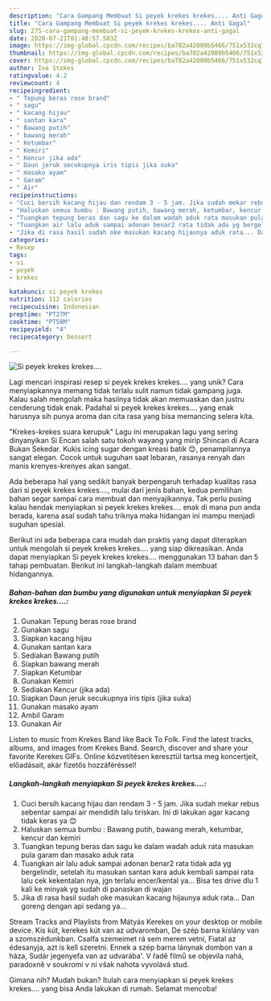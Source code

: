 ```yaml
---
description: "Cara Gampang Membuat Si peyek krekes krekes.... Anti Gagal"
title: "Cara Gampang Membuat Si peyek krekes krekes.... Anti Gagal"
slug: 275-cara-gampang-membuat-si-peyek-krekes-krekes-anti-gagal
date: 2020-07-21T01:48:57.583Z
image: https://img-global.cpcdn.com/recipes/ba782a42009b5466/751x532cq70/si-peyek-krekes-krekes-foto-resep-utama.jpg
thumbnail: https://img-global.cpcdn.com/recipes/ba782a42009b5466/751x532cq70/si-peyek-krekes-krekes-foto-resep-utama.jpg
cover: https://img-global.cpcdn.com/recipes/ba782a42009b5466/751x532cq70/si-peyek-krekes-krekes-foto-resep-utama.jpg
author: Iva Stokes
ratingvalue: 4.2
reviewcount: 4
recipeingredient:
- " Tepung beras rose brand"
- " sagu"
- " kacang hijau"
- " santan kara"
- " Bawang putih"
- " bawang merah"
- " Ketumbar"
- " Kemiri"
- " Kencur jika ada"
- " Daun jeruk secukupnya iris tipis jika suka"
- " masako ayam"
- " Garam"
- " Air"
recipeinstructions:
- "Cuci bersih kacang hijau dan rendam 3 - 5 jam. Jika sudah mekar rebus sebentar sampai air mendidih lalu tiriskan. Ini di lakukan agar kacang tidak keras ya 😊"
- "Haluskan semua bumbu : Bawang putih, bawang merah, ketumbar, kencur dan kemiri"
- "Tuangkan tepung beras dan sagu ke dalam wadah aduk rata masukan pula garam dan masako aduk rata"
- "Tuangkan air lalu aduk sampai adonan benar2 rata tidak ada yg bergelindir, setelah itu masukan santan kara aduk kembali sampai rata lalu cek kekentalan nya, jgn terlalu encer/kental ya... Bisa tes drive dlu 1 kali ke minyak yg sudah di panaskan di wajan"
- "Jika di rasa hasil sudah oke masukan kacang hijaunya aduk rata... Dan goreng dengan api sedang ya..."
categories:
- Resep
tags:
- si
- peyek
- krekes

katakunci: si peyek krekes 
nutrition: 112 calories
recipecuisine: Indonesian
preptime: "PT27M"
cooktime: "PT58M"
recipeyield: "4"
recipecategory: Dessert

---
```



![Si peyek krekes krekes....](https://img-global.cpcdn.com/recipes/ba782a42009b5466/751x532cq70/si-peyek-krekes-krekes-foto-resep-utama.jpg)

Lagi mencari inspirasi resep si peyek krekes krekes.... yang unik? Cara menyiapkannya memang tidak terlalu sulit namun tidak gampang juga. Kalau salah mengolah maka hasilnya tidak akan memuaskan dan justru cenderung tidak enak. Padahal si peyek krekes krekes.... yang enak harusnya sih punya aroma dan cita rasa yang bisa memancing selera kita.

&#34;Krekes-krekes suara kerupuk&#34; Lagu ini merupakan lagu yang sering dinyanyikan Si Encan salah satu tokoh wayang yang mirip Shincan di Acara Bukan Sekedar. Kukis icing sugar dengan kreasi batik 😊, penampilannya sangat elegan. Cocok untuk suguhan saat lebaran, rasanya renyah dan manis krenyes-krenyes akan sangat.

Ada beberapa hal yang sedikit banyak berpengaruh terhadap kualitas rasa dari si peyek krekes krekes...., mulai dari jenis bahan, kedua pemilihan bahan segar sampai cara membuat dan menyajikannya. Tak perlu pusing kalau hendak menyiapkan si peyek krekes krekes.... enak di mana pun anda berada, karena asal sudah tahu triknya maka hidangan ini mampu menjadi suguhan spesial.


Berikut ini ada beberapa cara mudah dan praktis yang dapat diterapkan untuk mengolah si peyek krekes krekes.... yang siap dikreasikan. Anda dapat menyiapkan Si peyek krekes krekes.... menggunakan 13 bahan dan 5 tahap pembuatan. Berikut ini langkah-langkah dalam membuat hidangannya.

<!--inarticleads1-->

##### Bahan-bahan dan bumbu yang digunakan untuk menyiapkan Si peyek krekes krekes....:

1. Gunakan  Tepung beras rose brand
1. Gunakan  sagu
1. Siapkan  kacang hijau
1. Gunakan  santan kara
1. Sediakan  Bawang putih
1. Siapkan  bawang merah
1. Siapkan  Ketumbar
1. Gunakan  Kemiri
1. Sediakan  Kencur (jika ada)
1. Siapkan  Daun jeruk secukupnya iris tipis (jika suka)
1. Gunakan  masako ayam
1. Ambil  Garam
1. Gunakan  Air


Listen to music from Krekes Band like Back To Folk. Find the latest tracks, albums, and images from Krekes Band. Search, discover and share your favorite Kerekes GIFs. Online közvetítésen keresztül tartsa meg koncertjeit, előadásait, akár fizetős hozzáféréssel! 

<!--inarticleads2-->

##### Langkah-langkah menyiapkan Si peyek krekes krekes....:

1. Cuci bersih kacang hijau dan rendam 3 - 5 jam. Jika sudah mekar rebus sebentar sampai air mendidih lalu tiriskan. Ini di lakukan agar kacang tidak keras ya 😊
1. Haluskan semua bumbu : Bawang putih, bawang merah, ketumbar, kencur dan kemiri
1. Tuangkan tepung beras dan sagu ke dalam wadah aduk rata masukan pula garam dan masako aduk rata
1. Tuangkan air lalu aduk sampai adonan benar2 rata tidak ada yg bergelindir, setelah itu masukan santan kara aduk kembali sampai rata lalu cek kekentalan nya, jgn terlalu encer/kental ya... Bisa tes drive dlu 1 kali ke minyak yg sudah di panaskan di wajan
1. Jika di rasa hasil sudah oke masukan kacang hijaunya aduk rata... Dan goreng dengan api sedang ya...


Stream Tracks and Playlists from Mátyás Kerekes on your desktop or mobile device. Kis kút, kerekes kút van az udvaromban, De szép barna kislány van a szomszédunkban. Csalfa szemeimet rá sem merem vetni, Fiatal az édesanyja, azt is kell szeretni. Ennek a szép barna lánynak dombon van a háza, Sudár jegenyefa van az udvarába&#39;. V řadě filmů se objevila nahá, paradoxně v soukromí v ní však nahota vyvolává stud. 

Gimana nih? Mudah bukan? Itulah cara menyiapkan si peyek krekes krekes.... yang bisa Anda lakukan di rumah. Selamat mencoba!
